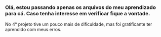 ### Olá, estou passando apenas os arquivos do meu aprendizado para cá. Caso tenha interesse em verificar fique a vontade.

No 4° projeto tive um pouco mais de dificuldade, mas foi gratificante ter aprendido com meus erros.
